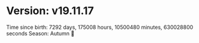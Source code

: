 # Version: v19.11.17
Time since birth: 7292 days, 175008 hours, 10500480 minutes, 630028800 seconds
Season: Autumn 🍁
